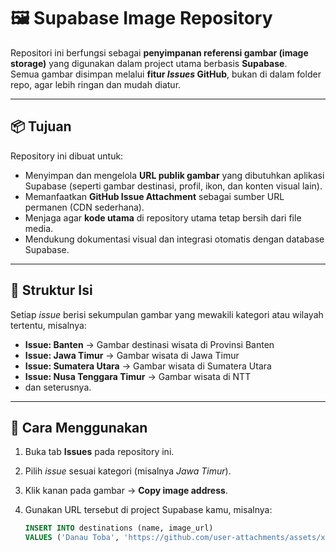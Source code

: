 # 🖼️ Supabase Image Repository

Repositori ini berfungsi sebagai **penyimpanan referensi gambar (image storage)** yang digunakan dalam project utama berbasis **Supabase**.  
Semua gambar disimpan melalui **fitur *Issues* GitHub**, bukan di dalam folder repo, agar lebih ringan dan mudah diatur.

---

## 📦 Tujuan
Repository ini dibuat untuk:
- Menyimpan dan mengelola **URL publik gambar** yang dibutuhkan aplikasi Supabase (seperti gambar destinasi, profil, ikon, dan konten visual lain).  
- Memanfaatkan **GitHub Issue Attachment** sebagai sumber URL permanen (CDN sederhana).  
- Menjaga agar **kode utama** di repository utama tetap bersih dari file media.  
- Mendukung dokumentasi visual dan integrasi otomatis dengan database Supabase.

---

## 🧩 Struktur Isi
Setiap *issue* berisi sekumpulan gambar yang mewakili kategori atau wilayah tertentu, misalnya:
- **Issue: Banten** → Gambar destinasi wisata di Provinsi Banten  
- **Issue: Jawa Timur** → Gambar wisata di Jawa Timur  
- **Issue: Sumatera Utara** → Gambar wisata di Sumatera Utara  
- **Issue: Nusa Tenggara Timur** → Gambar wisata di NTT  
- dan seterusnya.

---

## 🔗 Cara Menggunakan
1. Buka tab **Issues** pada repository ini.  
2. Pilih *issue* sesuai kategori (misalnya *Jawa Timur*).  
3. Klik kanan pada gambar → **Copy image address**.  
4. Gunakan URL tersebut di project Supabase kamu, misalnya:

   ```sql
   INSERT INTO destinations (name, image_url)
   VALUES ('Danau Toba', 'https://github.com/user-attachments/assets/xxxxxx.../image.jpg');
